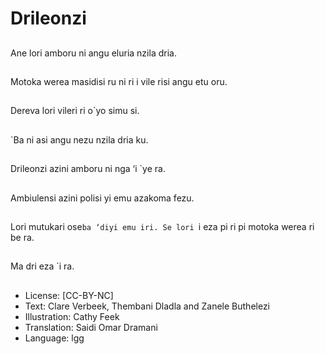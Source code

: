 # Drileonzi

##
Ane lori amboru ni angu
eluria nzila dria.

##
Motoka werea masidisi
ru ni ri i vile risi angu
etu oru.

##
Dereva lori vileri ri o`yo
simu si.

##
`Ba ni asi angu nezu
nzila dria ku.

##
Drileonzi azini amboru
ni nga ‘i `ye ra.

##
Ambiulensi azini polisi
yi emu azakoma fezu.

##
Lori mutukari ose`ba
‘diyi emu iri. Se lori `i
eza pi ri pi motoka
werea ri be ra.

##
Ma dri eza `i ra.

##
* License: [CC-BY-NC]
* Text: Clare Verbeek, Thembani Dladla and Zanele Buthelezi
* Illustration: Cathy Feek
* Translation: Saidi Omar Dramani
* Language: lgg
